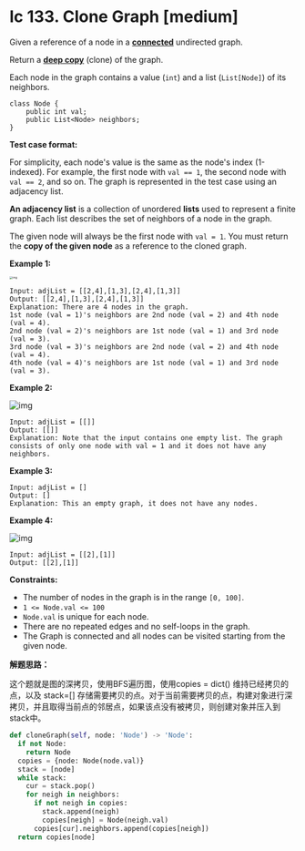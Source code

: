 # lc 133. Clone Graph [medium]

Given a reference of a node in a **[connected](https://en.wikipedia.org/wiki/Connectivity_(graph_theory)#Connected_graph)** undirected graph.

Return a [**deep copy**](https://en.wikipedia.org/wiki/Object_copying#Deep_copy) (clone) of the graph.

Each node in the graph contains a value (`int`) and a list (`List[Node]`) of its neighbors.

```
class Node {
    public int val;
    public List<Node> neighbors;
}
```

 

**Test case format:**

For simplicity, each node's value is the same as the node's index (1-indexed). For example, the first node with `val == 1`, the second node with `val == 2`, and so on. The graph is represented in the test case using an adjacency list.

**An adjacency list** is a collection of unordered **lists** used to represent a finite graph. Each list describes the set of neighbors of a node in the graph.

The given node will always be the first node with `val = 1`. You must return the **copy of the given node** as a reference to the cloned graph.

 

**Example 1:**

<img src="https://assets.leetcode.com/uploads/2019/11/04/133_clone_graph_question.png" alt="img" style="zoom: 33%;" />

```
Input: adjList = [[2,4],[1,3],[2,4],[1,3]]
Output: [[2,4],[1,3],[2,4],[1,3]]
Explanation: There are 4 nodes in the graph.
1st node (val = 1)'s neighbors are 2nd node (val = 2) and 4th node (val = 4).
2nd node (val = 2)'s neighbors are 1st node (val = 1) and 3rd node (val = 3).
3rd node (val = 3)'s neighbors are 2nd node (val = 2) and 4th node (val = 4).
4th node (val = 4)'s neighbors are 1st node (val = 1) and 3rd node (val = 3).
```

**Example 2:**

<img src="https://assets.leetcode.com/uploads/2020/01/07/graph.png" alt="img" style="zoom:100%;" />

```
Input: adjList = [[]]
Output: [[]]
Explanation: Note that the input contains one empty list. The graph consists of only one node with val = 1 and it does not have any neighbors.
```

**Example 3:**

```
Input: adjList = []
Output: []
Explanation: This an empty graph, it does not have any nodes.
```

**Example 4:**

![img](https://assets.leetcode.com/uploads/2020/01/07/graph-1.png)

```
Input: adjList = [[2],[1]]
Output: [[2],[1]]
```

 

**Constraints:**

- The number of nodes in the graph is in the range `[0, 100]`.
- `1 <= Node.val <= 100`
- `Node.val` is unique for each node.
- There are no repeated edges and no self-loops in the graph.
- The Graph is connected and all nodes can be visited starting from the given node.



**解题思路：**

这个题就是图的深拷贝，使用BFS遍历图，使用copies = dict() 维持已经拷贝的点，以及 stack=[] 存储需要拷贝的点。对于当前需要拷贝的点，构建对象进行深拷贝，并且取得当前点的邻居点，如果该点没有被拷贝，则创建对象并压入到stack中。



```python
def cloneGraph(self, node: 'Node') -> 'Node':
  if not Node:
    return Node
  copies = {node: Node(node.val)}
  stack = [node]
  while stack:
    cur = stack.pop()
    for neigh in neighbors:
      if not neigh in copies:
        stack.append(neigh)
        copies[neigh] = Node(neigh.val)
      copies[cur].neighbors.append(copies[neigh])
  return copies[node]
```

